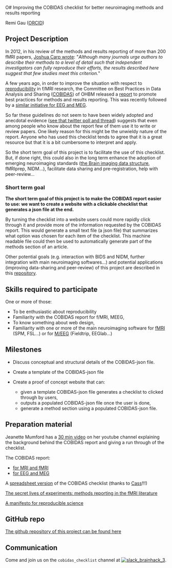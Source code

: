 O# Improving the COBIDAS checklist for better neuroimaging methods and results reporting

Remi Gau ([ORCID](https://orcid.org/0000-0002-1535-9767))

## Project Description
In 2012, in his review of the methods and results reporting of more than 200 fMRI papers, [Joshua Carp wrote](https://www.ncbi.nlm.nih.gov/pubmed/22796459): "_Although many journals urge authors to describe their methods to a level of detail such that independent investigators can fully reproduce their efforts, the results described here suggest that few studies meet this criterion._"

A few years ago, in order to improve the situation with respect to [reproducibility](https://github.com/ohbm/hackathon2019/blob/master/Tutorial_Resources.md#reproducible-neuroimaging-tools) in f/MRI research, the Committee on Best Practices in Data Analysis and Sharing ([COBIDAS](https://www.humanbrainmapping.org/i4a/pages/index.cfm?pageid=3728)) of OHBM released a [report](https://www.biorxiv.org/content/10.1101/054262v2) to promote best practices for methods and results reporting. This was recently followed by a [similar initiative for EEG and MEG](https://osf.io/a8dhx/).

So far these guidelines do not seem to have been widely adopted and anecdotal evidence ([see that twitter poll and thread](https://treeverse.app/view/Xf3jfvIZ)) suggests that even among people who know about the report few of them use it to write or review papers. One likely reason for this might be the unwieldy nature of the report. Anyone who has used this checklist tends to agree that it is a great resource but that it is a bit cumbersome to interpret and apply.

So the short term goal of this project is to facilitate the use of this checklist. But, if done right, this could also in the long term enhance the adoption of emerging neuroimaging standards ([the Brain imaging data structure](https://github.com/ohbm/hackathon2019/blob/master/Tutorial_Resources.md#the-brain-imaging-data-structure-bids), fMRIprep, NIDM...), facilitate data sharing and pre-registration, help with peer-review...

### Short term goal

**The short term goal of this project is to make the COBIDAS report easier to use: we want to create a website with a clickable checklist that generates a json file at the end.**

By turning the checklist into a website users could more rapidly click through it and provide more of the information requested by the COBIDAS report. This would generate a small text file (a json file) that summarizes what option was chosen for each item of the checklist. This machine readable file could then be used to automatically generate part of the methods section of an article.

Other potential goals (e.g. interaction with BIDS and NIDM, further integration with main neuroimaging softwares...) and potential applications (improving data-sharing and peer-review) of this project are described in this [repository](https://github.com/Remi-Gau/COBIDAS_chckls).


## Skills required to participate

One or more of those:

- To be enthusiastic about reproducibility
- Familiarity with the COBIDAS report for f/MRI, MEEG,
- To know something about web design,
- Familiarity with one or more of the main neuroimaging software for [fMRI](https://github.com/ohbm/hackathon2019/blob/master/Tutorial_Resources.md#neuroimaging) (SPM, FSL...) or for [M/EEG](https://github.com/ohbm/hackathon2019/blob/master/Tutorial_Resources.md#main-eeg-and-meg-softwares) (Fieldtrip, EEGlab...)


## Milestones

- Discuss conceptual and structural details of the COBIDAS-json file.

- Create a template of the COBIDAS-json file

- Create a proof of concept website that can:
  - given a template COBIDAS-json file generates a checklist to clicked through by users,
  - outputs a populated COBIDAS-json file once the user is done,
  - generate a method section using a populated COBIDAS-json file.


## Preparation material

Jeanette Mumford has a [30 min video](https://www.youtube.com/watch?v=bsM4KowO5Vc&t=175s) on her youtube channel explaining the background behind the COBIDAS report and giving a run through of the checklist.

The COBIDAS report:
- [for MRI and fMRI](https://www.biorxiv.org/content/10.1101/054262v2)
- [for EEG and MEG](https://osf.io/a8dhx/)

A [spreadsheet version](https://osf.io/qkb9t/) of the COBIDAS checklist (thanks to [Cass](https://github.com/cassgvp)!!!)

[The secret lives of experiments: methods reporting in the fMRI literature](https://www.ncbi.nlm.nih.gov/pubmed/22796459)

[A manifesto for reproducible science](https://www.nature.com/articles/s41562-016-0021)

## GitHub repo

[The github repository of this project can be found here](https://github.com/Remi-Gau/COBIDAS_chckls)


## Communication

Come and join us on the `cobidas_checklist` channel at [![slack_brainhack_3](https://user-images.githubusercontent.com/6297454/47951457-5b37b780-df61-11e8-9d77-7b5a4c7af875.png)](https://brainhack-slack-invite.herokuapp.com/).
